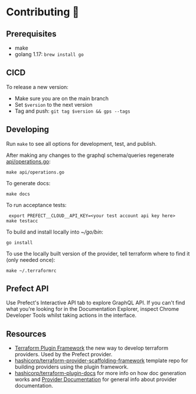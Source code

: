 # Contributing 🌳

## Prerequisites

- make
- golang 1.17: `brew install go`

## CICD

To release a new version:

- Make sure you are on the main branch
- Set `$version` to the next version
- Tag and push: `git tag $version && gps --tags`

## Developing

Run `make` to see all options for development, test, and publish.

After making any changes to the graphql schema/queries regenerate [api/operations.go](api/operations.go):

```
make api/operations.go
```

To generate docs:

```
make docs
```

To run acceptance tests:

```
 export PREFECT__CLOUD__API_KEY=<your test account api key here>
make testacc
```

To build and install locally into _~/go/bin_:

```
go install
```

To use the locally built version of the provider, tell terraform where to find it (only needed once):

```
make ~/.terraformrc
```

## Prefect API

Use Prefect's Interactive API tab to explore GraphQL API. If you can't find what you're looking for in the Documentation Explorer, inspect Chrome Developer Tools whilst taking actions in the interface.

## Resources

- [Terraform Plugin Framework](https://www.terraform.io/plugin/framework) the new way to develop terraform providers. Used by the Prefect provider.
- [hashicorp/terraform-provider-scaffolding-framework](https://github.com/hashicorp/terraform-provider-scaffolding-framework) template repo for building providers using the plugin framework.
- [hashicorp/terraform-plugin-docs](https://github.com/hashicorp/terraform-plugin-docs) for more info on how doc generation works and [Provider Documentation](https://www.terraform.io/registry/providers/docs) for general info about provider documentation.
